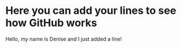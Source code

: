 # Here you can add your lines to see how GitHub works 

Hello, my name is Denise and I just added a line!